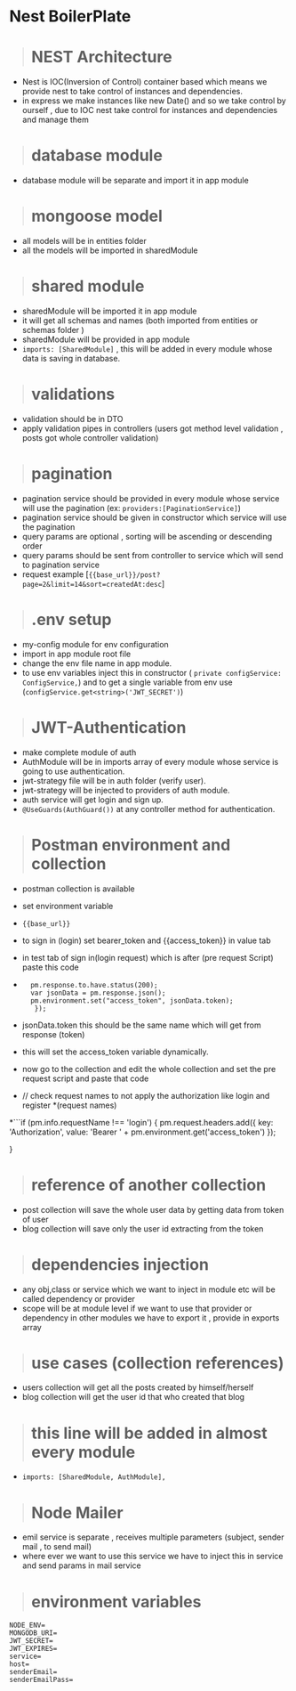
# Nest BoilerPlate

> # NEST Architecture

* Nest is IOC(Inversion of Control) container based which means we provide nest to take control of instances and dependencies.
* in express we make instances like new Date() and so we take control by ourself , due to IOC nest take control for instances and dependencies and manage them

> # database module

* database module will be separate and import it in app module

> # mongoose model

* all models will be in entities folder
* all the models will be imported in sharedModule

> # shared module

* sharedModule will be imported it in app module
* it will get all schemas and names (both imported from entities or schemas folder )
* sharedModule will be provided in app module
* `imports: [SharedModule]` , this will be added in every module whose data is saving in database.

> # validations

* validation should be in DTO
* apply validation pipes in controllers (users got method level validation , posts got whole controller validation)

> # pagination

* pagination service should be provided in every module whose service will use the pagination (ex: `providers:[PaginationService]`)
* pagination service should be given in constructor which service will use the pagination
* query params are optional , sorting will be ascending or descending order
* query params should be sent from controller to service which will send to pagination service
* request example [`{{base_url}}/post?page=2&limit=14&sort=createdAt:desc`]

> # .env setup

* my-config module for env configuration
* import in app module root file
* change the env file name in app module.
* to use env variables inject this in constructor ( `private configService: ConfigService,`) and to get a single variable from env use (`configService.get<string>('JWT_SECRET')`)

> # JWT-Authentication

* make complete module of auth
* AuthModule will be in imports array of every module whose service is going to use authentication.
* jwt-strategy file will be in auth folder (verify user).
* jwt-strategy will be injected to providers of auth module.
* auth service will get login and sign up.
* `@UseGuards(AuthGuard())` at any controller method for authentication.

> # Postman environment and collection

* postman collection is available
* set environment variable
* ```{{base_url}}```
* to sign in (login) set bearer_token and {{access_token}} in value tab
* in test tab of sign in(login request) which is after (pre request Script) paste this code

* ```pm.test("Response should have a token", function(){
    pm.response.to.have.status(200);
    var jsonData = pm.response.json();
    pm.environment.set("access_token", jsonData.token);
     });

* jsonData.token this should be the same name which will get from response (token)
* this will set the access_token variable dynamically.
* now go to the collection and edit the whole collection and set the pre request script and paste that code
* // check request names to not apply the authorization like login and register *(request names)

*```if (pm.info.requestName !== 'login') {
       pm.request.headers.add({
        key: 'Authorization',
        value: 'Bearer ' + pm.environment.get('access_token')
        });

}

> # reference of another collection

* post collection will save the whole user data by getting data from token of user
* blog collection will save only the user id extracting from the token

> # dependencies injection

* any obj,class or service which we want to inject in module etc will be called dependency or provider
* scope will be at module level if we want to use that provider or dependency in other modules we have to export it , provide in exports array

> # use cases (collection references)

* users collection will get all the posts created by himself/herself
* blog collection will get the user id that who created that blog

> # this line will be added in almost every module

* `imports: [SharedModule, AuthModule],`

> # Node Mailer

* emil service is separate , receives multiple parameters (subject, sender mail , to send mail)
* where ever we want to use this service we have to inject this in service and send params in mail service

> # environment variables

```
NODE_ENV=
MONGODB_URI=
JWT_SECRET=
JWT_EXPIRES=
service=
host=
senderEmail=
senderEmailPass=
```
